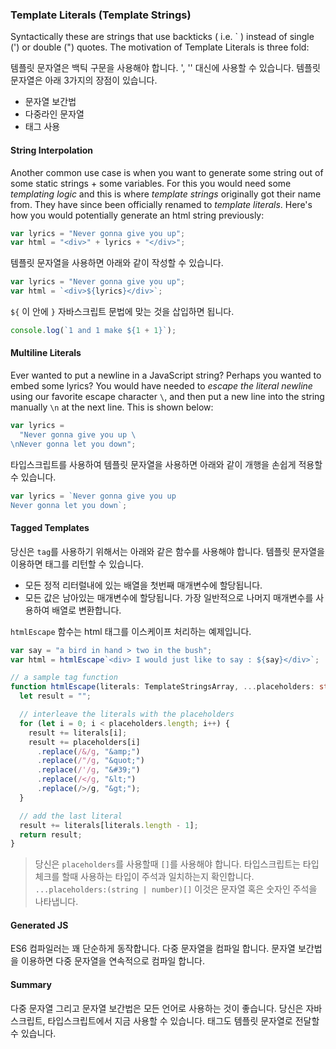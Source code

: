 ### Template Literals (Template Strings)

Syntactically these are strings that use backticks ( i.e. \` ) instead of single (') or double (") quotes. The motivation of Template Literals is three fold:

템플릿 문자열은 백틱 구문을 사용해야 합니다. ', '' 대신에 사용할 수 있습니다. 템플릿 문자열은 아래 3가지의 장점이 있습니다.

- 문자열 보간법
- 다중라인 문자열
- 태그 사용

#### String Interpolation

Another common use case is when you want to generate some string out of some static strings + some variables. For this you would need some _templating logic_ and this is where _template strings_ originally got their name from. They have since been officially renamed to _template literals_. Here's how you would potentially generate an html string previously:

```ts
var lyrics = "Never gonna give you up";
var html = "<div>" + lyrics + "</div>";
```

템플릿 문자열을 사용하면 아래와 같이 작성할 수 있습니다.

```ts
var lyrics = "Never gonna give you up";
var html = `<div>${lyrics}</div>`;
```

`${` 이 안에 `}` 자바스크립트 문법에 맞는 것을 삽입하면 됩니다.

```ts
console.log(`1 and 1 make ${1 + 1}`);
```

#### Multiline Literals

Ever wanted to put a newline in a JavaScript string? Perhaps you wanted to embed some lyrics? You would have needed to _escape the literal newline_ using our favorite escape character `\`, and then put a new line into the string manually `\n` at the next line. This is shown below:

```ts
var lyrics =
  "Never gonna give you up \
\nNever gonna let you down";
```

타입스크립트를 사용하여 템플릿 문자열을 사용하면 아래와 같이 개행을 손쉽게 적용할 수 있습니다.

```ts
var lyrics = `Never gonna give you up
Never gonna let you down`;
```

#### Tagged Templates

당신은 `tag`를 사용하기 위해서는 아래와 같은 함수를 사용해야 합니다. 템플릿 문자열을 이용하면 태그를 리턴할 수 있습니다.

- 모든 정적 리터럴내에 있는 배열을 첫번째 매개변수에 할당됩니다.
- 모든 값은 남아있는 매개변수에 할당됩니다. 가장 일반적으로 나머지 매개변수를 사용하여 배열로 변환합니다.

`htmlEscape` 함수는 html 태그를 이스케이프 처리하는 예제입니다.

```ts
var say = "a bird in hand > two in the bush";
var html = htmlEscape`<div> I would just like to say : ${say}</div>`;

// a sample tag function
function htmlEscape(literals: TemplateStringsArray, ...placeholders: string[]) {
  let result = "";

  // interleave the literals with the placeholders
  for (let i = 0; i < placeholders.length; i++) {
    result += literals[i];
    result += placeholders[i]
      .replace(/&/g, "&amp;")
      .replace(/"/g, "&quot;")
      .replace(/'/g, "&#39;")
      .replace(/</g, "&lt;")
      .replace(/>/g, "&gt;");
  }

  // add the last literal
  result += literals[literals.length - 1];
  return result;
}
```

> 당신은 `placeholders`를 사용할때 `[]`를 사용해야 합니다. 타입스크립트는 타입체크를 할때 사용하는 타입이 주석과 일치하는지 확인합니다. `...placeholders:(string | number)[]` 이것은 문자열 혹은 숫자인 주석을 나타냅니다.

#### Generated JS

ES6 컴파일러는 꽤 단순하게 동작합니다. 다중 문자열을 컴파일 합니다. 문자열 보간법을 이용하면 다중 문자열을 연속적으로 컴파일 합니다.

#### Summary

다중 문자열 그리고 문자열 보간법은 모든 언어로 사용하는 것이 좋습니다. 당신은 자바스크립트, 타입스크립트에서 지금 사용할 수 있습니다. 태그도 템플릿 문자열로 전달할 수 있습니다.

